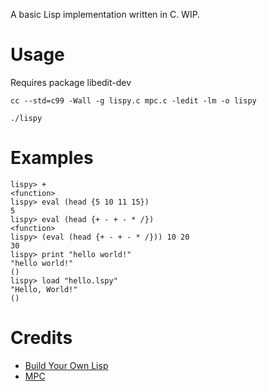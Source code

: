 A basic Lisp implementation written in C. WIP.

# Usage 

Requires package libedit-dev

```
cc --std=c99 -Wall -g lispy.c mpc.c -ledit -lm -o lispy 
```
```
./lispy
```
# Examples
```
lispy> +
<function>
lispy> eval (head {5 10 11 15})
5
lispy> eval (head {+ - + - * /})
<function>
lispy> (eval (head {+ - + - * /})) 10 20
30
lispy> print "hello world!"
"hello world!"
()
lispy> load "hello.lspy"
"Hello, World!"
()
```
# Credits

* [Build Your Own Lisp](http://www.buildyourownlisp.com/)
* [MPC](https://github.com/orangeduck/mpc)
